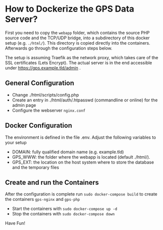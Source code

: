 How to Dockerize the GPS Data Server?
=====================================
First you need to copy the `webapp` folder, which contains the source PHP source code and the TCP/UDP bridge, into a subdirectory of this docker setup (e.g. `./html/`). This directory is copied directly into the containers.
Afterwards go through the configuration steps below.

The setup is assuming Traefik as the network proxy, which takes care of the SSL certificates (Lets Encrypt).
The actual server is in the end accessible under https://gps.example.tld/admin .

General Configuration
-------------
- Change ./html/scripts/config.php 
- Create an entry in ./html/auth/.htpasswd (commandline or online) for the admin page
- Configure the webserver `nginx.conf` 

Docker Configuration
--------------------
The environment is defined in the file .env.
Adjust the following variables to your setup
- DOMAIN: fully qualified domain name (e.g. example.tld)
- GPS_WWW: the folder where the webapp is located (default ./html/).  
- GPS_EXT: the location on the host system where to store the database and the temporary files 

Create and run the Containers
-----------------------------
After the configuration is complete run `sudo docker-compose build` to create the containers `gps-nginx` and `gps-php`
- Start the containers with `sudo docker-compose up -d`
- Stop the containers with `sudo docker-compose down`

Have Fun!
